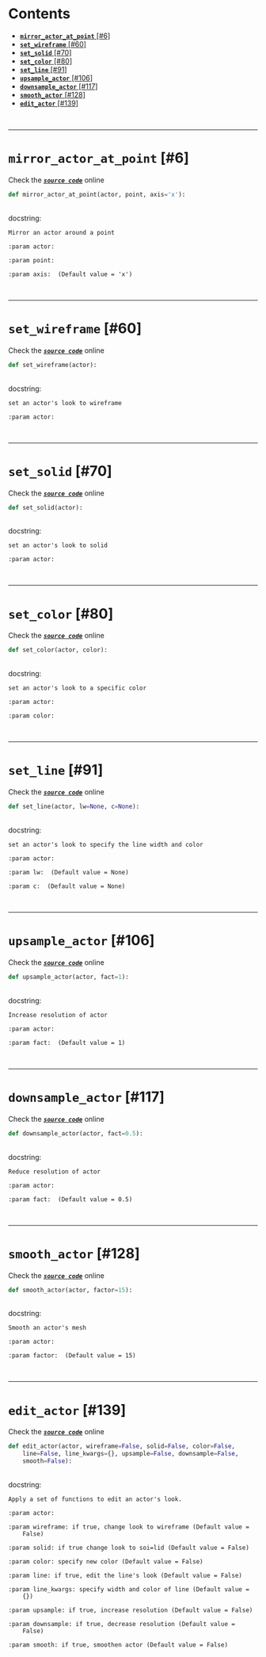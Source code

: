 



Contents
========

* [**`mirror_actor_at_point`** [#6]](#mirror_actor_at_point-6)
* [**`set_wireframe`** [#60]](#set_wireframe-60)
* [**`set_solid`** [#70]](#set_solid-70)
* [**`set_color`** [#80]](#set_color-80)
* [**`set_line`** [#91]](#set_line-91)
* [**`upsample_actor`** [#106]](#upsample_actor-106)
* [**`downsample_actor`** [#117]](#downsample_actor-117)
* [**`smooth_actor`** [#128]](#smooth_actor-128)
* [**`edit_actor`** [#139]](#edit_actor-139)


&nbsp;

--------
# **`mirror_actor_at_point`** [#6]
  
Check the [***``source code``***](https://github.com/BrancoLab/BrainRender/blob/master/brainrender/Utils/actors_funcs.py#L6) online

```python
def mirror_actor_at_point(actor, point, axis='x'):
```

&nbsp;  
docstring:

```text
Mirror an actor around a point

:param actor:

:param point:

:param axis:  (Default value = 'x')

```

&nbsp;

--------
# **`set_wireframe`** [#60]
  
Check the [***``source code``***](https://github.com/BrancoLab/BrainRender/blob/master/brainrender/Utils/actors_funcs.py#L60) online

```python
def set_wireframe(actor):
```

&nbsp;  
docstring:

```text
set an actor's look to wireframe

:param actor:

```

&nbsp;

--------
# **`set_solid`** [#70]
  
Check the [***``source code``***](https://github.com/BrancoLab/BrainRender/blob/master/brainrender/Utils/actors_funcs.py#L70) online

```python
def set_solid(actor):
```

&nbsp;  
docstring:

```text
set an actor's look to solid

:param actor:

```

&nbsp;

--------
# **`set_color`** [#80]
  
Check the [***``source code``***](https://github.com/BrancoLab/BrainRender/blob/master/brainrender/Utils/actors_funcs.py#L80) online

```python
def set_color(actor, color):
```

&nbsp;  
docstring:

```text
set an actor's look to a specific color

:param actor:

:param color:

```

&nbsp;

--------
# **`set_line`** [#91]
  
Check the [***``source code``***](https://github.com/BrancoLab/BrainRender/blob/master/brainrender/Utils/actors_funcs.py#L91) online

```python
def set_line(actor, lw=None, c=None):
```

&nbsp;  
docstring:

```text
set an actor's look to specify the line width and color

:param actor:

:param lw:  (Default value = None)

:param c:  (Default value = None)

```

&nbsp;

--------
# **`upsample_actor`** [#106]
  
Check the [***``source code``***](https://github.com/BrancoLab/BrainRender/blob/master/brainrender/Utils/actors_funcs.py#L106) online

```python
def upsample_actor(actor, fact=1):
```

&nbsp;  
docstring:

```text
Increase resolution of actor

:param actor:

:param fact:  (Default value = 1)

```

&nbsp;

--------
# **`downsample_actor`** [#117]
  
Check the [***``source code``***](https://github.com/BrancoLab/BrainRender/blob/master/brainrender/Utils/actors_funcs.py#L117) online

```python
def downsample_actor(actor, fact=0.5):
```

&nbsp;  
docstring:

```text
Reduce resolution of actor

:param actor:

:param fact:  (Default value = 0.5)

```

&nbsp;

--------
# **`smooth_actor`** [#128]
  
Check the [***``source code``***](https://github.com/BrancoLab/BrainRender/blob/master/brainrender/Utils/actors_funcs.py#L128) online

```python
def smooth_actor(actor, factor=15):
```

&nbsp;  
docstring:

```text
Smooth an actor's mesh

:param actor:

:param factor:  (Default value = 15)

```

&nbsp;

--------
# **`edit_actor`** [#139]
  
Check the [***``source code``***](https://github.com/BrancoLab/BrainRender/blob/master/brainrender/Utils/actors_funcs.py#L139) online

```python
def edit_actor(actor, wireframe=False, solid=False, color=False,
    line=False, line_kwargs={}, upsample=False, downsample=False,
    smooth=False):
```

&nbsp;  
docstring:

```text
Apply a set of functions to edit an actor's look.

:param actor:

:param wireframe: if true, change look to wireframe (Default value =
    False)

:param solid: if true change look to soi=lid (Default value = False)

:param color: specify new color (Default value = False)

:param line: if true, edit the line's look (Default value = False)

:param line_kwargs: specify width and color of line (Default value =
    {})

:param upsample: if true, increase resolution (Default value = False)

:param downsample: if true, decrease resolution (Default value =
    False)

:param smooth: if true, smoothen actor (Default value = False)

```